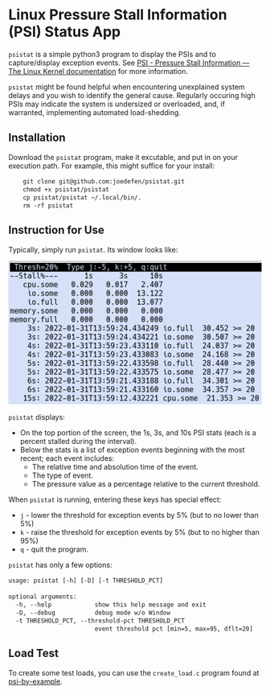 # Linux Pressure Stall Information (PSI) Status App
`psistat` is a simple python3 program to display the PSIs and to capture/display exception events.  See [PSI - Pressure Stall Information — The Linux Kernel documentation](https://docs.kernel.org/accounting/psi.html) for more information.

`psistat` might be found helpful when encountering unexplained system delays and you wish to identify the general cause.  Regularly occuring high PSIs may indicate the system is undersized or overloaded, and, if warranted, implementing automated load-shedding.  

## Installation
Download the `psistat` program, make it excutable, and put in on your execution path.
For example, this might suffice for your install:
```
    git clone git@github.com:joedefen/psistat.git
    chmod +x psistat/psistat
    cp psistat/psistat ~/.local/bin/.
    rm -rf psistat
```

## Instruction for Use
Typically, simply run `psistat`.  Its window looks like:

![psistat-screenshot](images/psistat-screenshot.png)

`psistat` displays:
* On the top portion of the screen, the 1s, 3s, and 10s PSI stats (each is a percent stalled during the interval).
* Below the stats is a list of exception events beginning with the most recent;
  each event includes:
  * The relative time and absolution time of the event.
  * The type of event.
  * The pressure value as a percentage relative to the current threshold.


When `psistat` is running, entering these keys has special effect:
* `j` - lower the threshold for exception events by 5% (but to no lower than 5%)
* `k` - raise the threshold for exception events by 5% (but to no higher than 95%)
* `q` - quit the program.


`psistat` has only a few options:
```
usage: psistat [-h] [-D] [-t THRESHOLD_PCT]

optional arguments:
  -h, --help            show this help message and exit
  -D, --debug           debug mode w/o Window
  -t THRESHOLD_PCT, --threshold-pct THRESHOLD_PCT
                        event threshold pct [min=5, max=95, dflt=20]
```

## Load Test
To create some test loads, you can use the `create_load.c` program found at
[psi-by-example](https://github.com/shuveb/psi-by-example).

